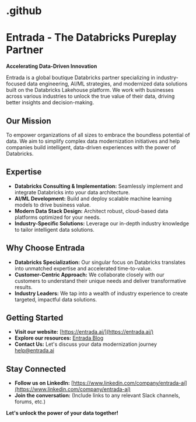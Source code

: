 # .github
# Entrada - The Databricks Pureplay Partner 

**Accelerating Data-Driven Innovation**

Entrada is a global boutique Databricks partner specializing in industry-focused data engineering, AI/ML strategies, and modernized data solutions built on the Databricks Lakehouse platform. We work with businesses across various industries to unlock the true value of their data, driving better insights and decision-making.

## Our Mission

To empower organizations of all sizes to embrace the boundless potential of data. We aim to simplify complex data modernization initiatives and help companies build intelligent, data-driven experiences with the power of Databricks.

## Expertise

* **Databricks Consulting & Implementation:**  Seamlessly implement and integrate Databricks into your data architecture.
* **AI/ML Development:** Build and deploy scalable machine learning models to drive business value.
* **Modern Data Stack Design:**  Architect robust, cloud-based data platforms optimized for your needs.
* **Industry-Specific Solutions:** Leverage our in-depth industry knowledge to tailor intelligent data solutions.

## Why Choose Entrada

* **Databricks Specialization:** Our singular focus on Databricks translates into unmatched expertise and accelerated time-to-value.
* **Customer-Centric Approach:** We collaborate closely with our customers to understand their unique needs and deliver transformative results.
* **Industry Leaders:** We tap into a wealth of industry experience to create targeted, impactful data solutions.

## Getting Started

* **Visit our website:** [https://entrada.ai/](https://entrada.ai/)
* **Explore our resources:** [Entrada Blog](https://entrada.ai/blog/)
* **Contact Us:** Let's discuss your data modernization journey help@entrada.ai

## Stay Connected

* **Follow us on LinkedIn:** [https://www.linkedin.com/company/entrada-ai](https://www.linkedin.com/company/entrada-ai) 
* **Join the conversation:**  (Include links to any relevant Slack channels, forums, etc.) 

**Let's unlock the power of your data together!** 
